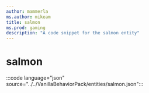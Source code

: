 ```yaml
---
author: mammerla
ms.author: mikeam
title: salmon
ms.prod: gaming
description: "A code snippet for the salmon entity"
---
```


# salmon

:::code language="json" source="../../VanillaBehaviorPack/entities/salmon.json":::
